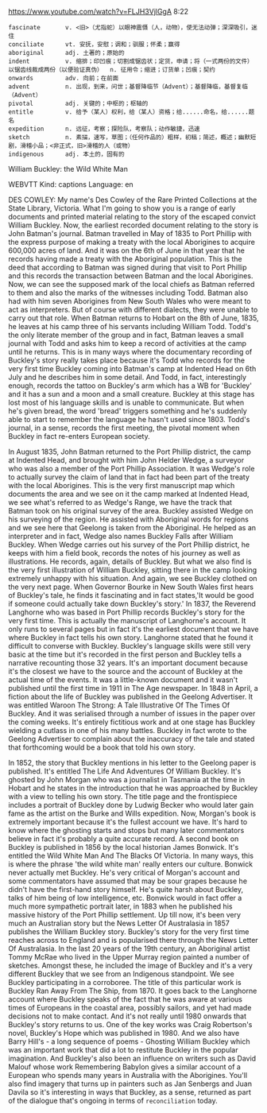 https://www.youtube.com/watch?v=FLJH3VjlGgA
8:22
```
fascinate       v. <旧>（尤指蛇）以眼神震慑（人，动物），使无法动弹；深深吸引，迷住
conciliate      vt. 安抚，安慰；调和；驯服；怀柔；赢得
aboriginal      adj. 土著的；原始的  
indent          v. 缩排；印凹痕；切割成锯齿状；定货，申请；将（一式两份的文件）以锯齿线裁成两份（以便验证真伪）  n. 征用令；缩进；订货单；凹痕；契约
onwards         adv. 向前；在前面  
advent          n. 出现，到来，问世；基督降临节（Advent）；基督降临，基督复临（Advent）  
pivotal         adj. 关键的；中枢的；枢轴的
entitle         v. 给予（某人）权利，给（某人）资格；给......命名，给......题名  
expedition      n. 远征，考察；探险队，考察队；动作敏捷，迅速
sketch          n. 素描，速写，草图；（任何作品的）粗样，初稿；简述，概述；幽默短剧，滑稽小品；<非正式，旧>滑稽的人（或物）
indigenous      adj. 本土的，固有的
```

William Buckley: the Wild White Man

WEBVTT Kind: captions Language: en 

DES COWLEY: My name's Des Cowley of the Rare Printed Collections at the State Library, Victoria. What I'm going to show you is a range of early documents and printed material relating to the story of the escaped convict William Buckley. Now, the earliest recorded document relating to the story is John Batman's journal. Batman travelled in May of 1835 to Port Phillip with the express purpose of making a treaty with the local Aborigines to acquire 600,000 acres of land. And it was on the 6th of June in that year that he records having made a treaty with the Aboriginal population. This is the deed that according to Batman was signed during that visit to Port Phillip and this records the transaction between Batman and the local Aborigines. Now, we can see the supposed mark of the local chiefs as Batman referred to them and also the marks of the witnesses including Todd. Batman also had with him seven Aborigines from New South Wales who were meant to act as interpreters. But of course with different dialects, they were unable to carry out that role. When Batman returns to Hobart on the 8th of June, 1835, he leaves at his camp three of his servants including William Todd. Todd's the only literate member of the group and in fact, Batman leaves a small journal with Todd and asks him to keep a record of activities at the camp until he returns. This is in many ways where the documentary recording of Buckley's story really takes place because it's Todd who records for the very first time Buckley coming into Batman's camp at Indented Head on 6th July and he describes him in some detail. And Todd, in fact, interestingly enough, records the tattoo on Buckley's arm which has a WB for 'Buckley' and it has a sun and a moon and a small creature. Buckley at this stage has lost most of his language skills and is unable to communicate. But when he's given bread, the word 'bread' triggers something and he's suddenly able to start to remember the language he hasn't used since 1803. Todd's journal, in a sense, records the first meeting, the pivotal moment when Buckley in fact re-enters European society. 

In August 1835, John Batman returned to the Port Phillip district, the camp at Indented Head, and brought with him John Helder Wedge, a surveyor who was also a member of the Port Phillip Association. It was Wedge's role to actually survey the claim of land that in fact had been part of the treaty with the local Aborigines. This is the very first manuscript map which documents the area and we see on it the camp marked at Indented Head, we see what's referred to as Wedge's Range, we have the track that Batman took on his original survey of the area. Buckley assisted Wedge on his surveying of the region. He assisted with Aboriginal words for regions and we see here that Geelong is taken from the Aboriginal. He helped as an interpreter and in fact, Wedge also names Buckley Falls after William Buckley. When Wedge carries out his survey of the Port Phillip district, he keeps with him a field book, records the notes of his journey as well as illustrations. He records, again, details of Buckley. But what we also find is the very first illustration of William Buckley, sitting there in the camp looking extremely unhappy with his situation. And again, we see Buckley clothed on the very next page. When Governor Bourke in New South Wales first hears of Buckley's tale, he finds it fascinating and in fact states,'It would be good if someone could actually take down Buckley's story.' In 1837, the Reverend Langhorne who was based in Port Phillip records Buckley's story for the very first time. This is actually the manuscript of Langhorne's account. It only runs to several pages but in fact it's the earliest document that we have where Buckley in fact tells his own story. Langhorne stated that he found it difficult to converse with Buckley. Buckley's language skills were still very basic at the time but it's recorded in the first person and Buckley tells a narrative recounting those 32 years. It's an important document because it's the closest we have to the source and the account of Buckley at the actual time of the events. It was a little-known document and it wasn't published until the first time in 1911 in The Age newspaper. In 1848 in April, a fiction about the life of Buckley was published in the Geelong Advertiser. It was entitled Waroon The Strong: A Tale Illustrative Of The Times Of Buckley. And it was serialised through a number of issues in the paper over the coming weeks. It's entirely fictitious work and at one stage has Buckley wielding a cutlass in one of his many battles. Buckley in fact wrote to the Geelong Advertiser to complain about the inaccuracy of the tale and stated that forthcoming would be a book that told his own story. 

In 1852, the story that Buckley mentions in his letter to the Geelong paper is published. It's entitled The Life And Adventures Of William Buckley. It's ghosted by John Morgan who was a journalist in Tasmania at the time in Hobart and he states in the introduction that he was approached by Buckley with a view to telling his own story. The title page and the frontispiece includes a portrait of Buckley done by Ludwig Becker who would later gain fame as the artist on the Burke and Wills expedition. Now, Morgan's book is extremely important because it's the fullest account we have. It's hard to know where the ghosting starts and stops but many later commentators believe in fact it's probably a quite accurate record. A second book on Buckley is published in 1856 by the local historian James Bonwick. It's entitled the Wild White Man And The Blacks Of Victoria. In many ways, this is where the phrase 'the wild white man' really enters our culture. Bonwick never actually met Buckley. He's very critical of Morgan's account and some commentators have assumed that may be sour grapes because he didn't have the first-hand story himself. He's quite harsh about Buckley, talks of him being of low intelligence, etc. Bonwick would in fact offer a much more sympathetic portrait later, in 1883 when he published his massive history of the Port Phillip settlement. Up till now, it's been very much an Australian story but the News Letter Of Australasia in 1857 publishes the William Buckley story. Buckley's story for the very first time reaches across to England and is popularised there through the News Letter Of Australasia. In the last 20 years of the 19th century, an Aboriginal artist Tommy McRae who lived in the Upper Murray region painted a number of sketches. Amongst these, he included the image of Buckley and it's a very different Buckley that we see from an Indigenous standpoint. We see Buckley participating in a corroboree. The title of this particular work is Buckley Ran Away From The Ship, from 1870. It goes back to the Langhorne account where Buckley speaks of the fact that he was aware at various times of Europeans in the coastal area, possibly sailors, and yet had made decisions not to make contact. And it's not really until 1980 onwards that Buckley's story returns to us. One of the key works was Craig Robertson's novel, Buckley's Hope which was published in 1980. And we also have Barry Hill's - a long sequence of poems - Ghosting William Buckley which was an important work that did a lot to restitute Buckley in the popular imagination. And Buckley's also been an influence on writers such as David Malouf whose work Remembering Babylon gives a similar account of a European who spends many years in Australia with the Aborigines. You'll also find imagery that turns up in painters such as Jan Senbergs and Juan Davila so it's interesting in ways that Buckley, as a sense, returned as part of the dialogue that's ongoing in terms of `reconciliation` today. 